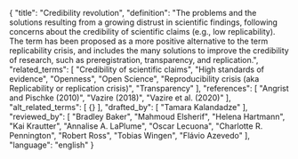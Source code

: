 {
  "title": "Credibility revolution",
  "definition": "The problems and the solutions resulting from a growing distrust in scientific findings, following concerns about the credibility of scientific claims (e.g., low replicability). The term has been proposed as a more positive alternative to the term replicability crisis, and includes the many solutions to improve the credibility of research, such as preregistration, transparency, and replication.",
  "related_terms": [
    "Credibility of scientific claims",
    "High standards of evidence",
    "Openness",
    "Open Science",
    "Reproducibility crisis (aka Replicability or replication crisis)",
    "Transparency"
  ],
  "references": [
    "Angrist and Pischke (2010)",
    "Vazire (2018)",
    "Vazire et al. (2020)"
  ],
  "alt_related_terms": [
    {}
  ],
  "drafted_by": [
    "Tamara Kalandadze"
  ],
  "reviewed_by": [
    "Bradley Baker",
    "Mahmoud Elsherif",
    "Helena Hartmann",
    "Kai Krautter",
    "Annalise A. LaPlume",
    "Oscar Lecuona",
    "Charlotte R. Pennington",
    "Robert Ross",
    "Tobias Wingen",
    "Flávio Azevedo"
  ],
  "language": "english"
}
